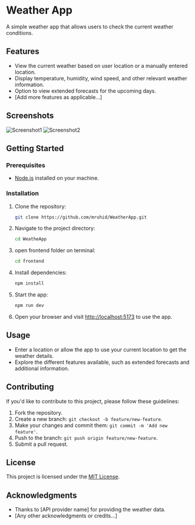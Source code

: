 # Weather App

A simple weather app that allows users to check the current weather conditions.

## Features

- View the current weather based on user location or a manually entered location.
- Display temperature, humidity, wind speed, and other relevant weather information.
- Option to view extended forecasts for the upcoming days.
- [Add more features as applicable...]

## Screenshots

![Screenshot1](,/screenshots/Screenshot1.png)
![Screenshot2](,/screenshots/Screenshot2.png)

## Getting Started

### Prerequisites

- [Node.js](https://nodejs.org/) installed on your machine.

### Installation

1. Clone the repository:

    ```bash
    git clone https://github.com/mruhid/WeatherApp.git
    ```

2. Navigate to the project directory:

    ```bash
    cd WeatheApp
    ```
3. open frontend folder on terminal:

    ```bash
    cd frontend
    ```

4. Install dependencies:

    ```bash
    npm install
    ```

5. Start the app:

    ```bash
    npm run dev
    ```

6. Open your browser and visit [http://localhost:5173](http://localhost:5173) to use the app.

## Usage

- Enter a location or allow the app to use your current location to get the weather details.
- Explore the different features available, such as extended forecasts and additional information.

## Contributing

If you'd like to contribute to this project, please follow these guidelines:

1. Fork the repository.
2. Create a new branch: `git checkout -b feature/new-feature`.
3. Make your changes and commit them: `git commit -m 'Add new feature'`.
4. Push to the branch: `git push origin feature/new-feature`.
5. Submit a pull request.

## License

This project is licensed under the [MIT License](LICENSE).

## Acknowledgments

- Thanks to [API provider name] for providing the weather data.
- [Any other acknowledgments or credits...]

